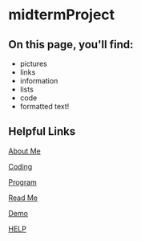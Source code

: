 # midtermProject

## On this page, you'll find: 
+ pictures
+ links
+ information
+ lists
+ code
+ formatted text!


## Helpful Links

[About Me](https://github.com/seanmoserr/midtermProject/blob/main/aboutMe.md)

[Coding](https://github.com/seanmoserr/midtermProject/blob/main/favoriteCoding.md)

[Program](https://github.com/seanmoserr/midtermProject/blob/main/Program.cs)

[Read Me](https://github.com/seanmoserr/midtermProject/blob/main/README.md)

[Demo](https://github.com/seanmoserr/midtermProject/new/main/random.md)

[HELP](https://github.com/seanmoserr/midtermProject/edit/main/thankYou.md)

